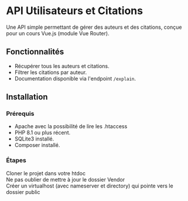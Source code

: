 # API Utilisateurs et Citations

Une API simple permettant de gérer des auteurs et des citations, conçue pour un cours Vue.js (module Vue Router).

## Fonctionnalités

- Récupérer tous les auteurs et citations.
- Filtrer les citations par auteur.
- Documentation disponible via l'endpoint `/explain`.

## Installation

### Prérequis

- Apache avec la possibilité de lire les .htaccess
- PHP 8.1 ou plus récent.
- SQLite3 installé.
- Composer installé.

### Étapes


Cloner le projet dans votre htdoc \
Ne pas oublier de mettre à jour le dossier Vendor \
Créer un virtualhost (avec nameserver et directory) qui pointe vers le dossier public
